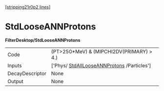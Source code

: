 [[stripping21r0p2 lines]](./stripping21r0p2-index)

# StdLooseANNProtons

**FilterDesktop/StdLooseANNProtons**

|                 |                                                                                         |
|-----------------|-----------------------------------------------------------------------------------------|
| Code            | (PT\>250\*MeV) & (MIPCHI2DV(PRIMARY) \> 4.)                                             |
| Inputs          | ['Phys/ [StdAllLooseANNProtons](./stripping21r0p2-stdalllooseannprotons) /Particles'] |
| DecayDescriptor | None                                                                                    |
| Output          | None                                                                                    |
